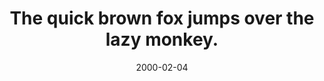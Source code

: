 ---
layout: base.njk
title : 'The quick brown fox jumps over the lazy monkey.' 
view_title : 'The quick brown fox jumps over the lazy monkey.' 
year : '2000' 
date : '2000-02-04' 
img_file : '/drawing/thequick.png' 
html_file : 'thequick' 
next_html : 'sothisguy.html' 
year_order : '126' 
permalink : "title/{{html_file}}.html"
---